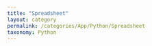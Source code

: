 ```yaml
---
title: "Spreadsheet"
layout: category
permalink: /categories/App/Python/Spreadsheet
taxonomy: Python
---
```

